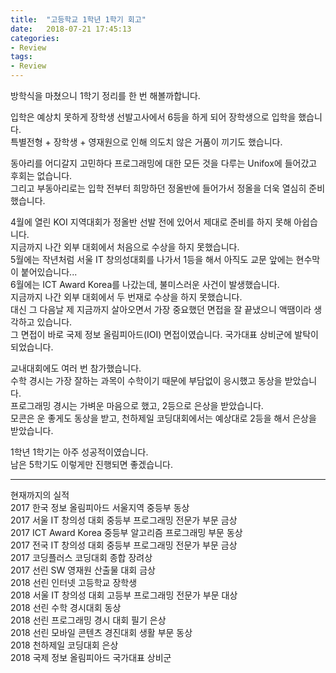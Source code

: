 ```yaml
---
title:  "고등학교 1학년 1학기 회고"
date:   2018-07-21 17:45:13
categories:
- Review
tags:
- Review
---
```



방학식을 마쳤으니 1학기 정리를 한 번 해볼까합니다.

입학은 예상치 못하게 장학생 선발고사에서 6등을 하게 되어 장학생으로 입학을 했습니다.<br>
특별전형 + 장학생 + 영재원으로 인해 의도치 않은 거품이 끼기도 했습니다.

동아리를 어디갈지 고민하다 프로그래밍에 대한 모든 것을 다루는 Unifox에 들어갔고 후회는 없습니다.<br>
그리고 부동아리로는 입학 전부터 희망하던 정올반에 들어가서 정올을 더욱 열심히 준비했습니다.

4월에 열린 KOI 지역대회가 정올반 선발 전에 있어서 제대로 준비를 하지 못해 아쉽습니다.<br>
지금까지 나간 외부 대회에서 처음으로 수상을 하지 못했습니다.<br>
5월에는 작년처럼 서울 IT 창의성대회를 나가서 1등을 해서 아직도 교문 앞에는 현수막이 붙어있습니다...<br>
6월에는 ICT Award Korea를 나갔는데, 불미스러운 사건이 발생했습니다.<br>
지금까지 나간 외부 대회에서 두 번재로 수상을 하지 못했습니다.<br>
대신 그 다음날 제 지금까지 살아오면서 가장 중요했던 면접을 잘 끝냈으니 액땜이라 생각하고 있습니다.<br>
그 면접이 바로 국제 정보 올림피아드(IOI) 면접이였습니다. 국가대표 상비군에 발탁이 되었습니다.<br>

교내대회에도 여러 번 참가했습니다.<br>
수학 경시는 가장 잘하는 과목이 수학이기 때문에 부담없이 응시했고 동상을 받았습니다.<br>
프로그래밍 경시는 가벼운 마음으로 했고, 2등으로 은상을 받았습니다.<br>
모콘은 운 좋게도 동상을 받고, 천하제일 코딩대회에서는 예상대로 2등을 해서 은상을 받았습니다.<br>

1학년 1학기는 아주 성공적이였습니다.<br>
남은 5학기도 이렇게만 진행되면 좋겠습니다.

------

현재까지의 실적<br>
2017 한국 정보 올림피아드 서울지역 중등부 동상<br>
2017 서울 IT 창의성 대회 중등부 프로그래밍 전문가 부문 금상<br>
2017 ICT Award Korea 중등부 알고리즘 프로그래밍 부문 동상<br>
2017 전국 IT 창의성 대회 중등부 프로그래밍 전문가 부문 금상<br>
2017 코딩플러스 코딩대회 종합 장려상<br>
2017 선린 SW 영재원 산출물 대회 금상<br>
2018 선린 인터넷 고등학교 장학생<br>
2018 서울 IT 창의성 대회 고등부 프로그래밍 전문가 부문 대상<br>
2018 선린 수학 경시대회 동상<br>
2018 선린 프로그래밍 경시 대회 필기 은상<br>
2018 선린 모바일 콘텐츠 경진대회 생활 부문 동상<br>
2018 천하제일 코딩대회 은상<br>
2018 국제 정보 올림피아드 국가대표 상비군<br>
